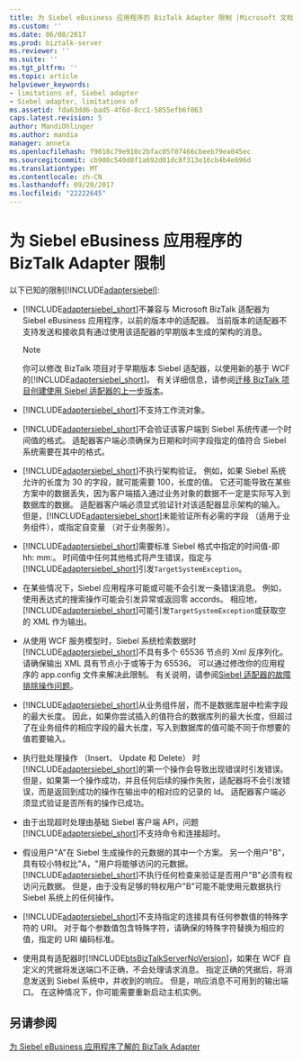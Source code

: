 ```yaml
---
title: 为 Siebel eBusiness 应用程序的 BizTalk Adapter 限制 |Microsoft 文档
ms.custom: ''
ms.date: 06/08/2017
ms.prod: biztalk-server
ms.reviewer: ''
ms.suite: ''
ms.tgt_pltfrm: ''
ms.topic: article
helpviewer_keywords:
- limitations of, Siebel adapter
- Siebel adapter, limitations of
ms.assetid: fda63dd6-bad5-4f6d-8cc1-5855efb6f063
caps.latest.revision: 5
author: MandiOhlinger
ms.author: mandia
manager: anneta
ms.openlocfilehash: f9018c79e910c2bfac05f07466cbeeb79ea045ec
ms.sourcegitcommit: cb908c540d8f1a692d01dc8f313e16cb4b4e696d
ms.translationtype: MT
ms.contentlocale: zh-CN
ms.lasthandoff: 09/20/2017
ms.locfileid: "22222645"
---
```

# <a name="limitations-of-biztalk-adapter-for-siebel-ebusiness-applications"></a>为 Siebel eBusiness 应用程序的 BizTalk Adapter 限制
以下已知的限制[!INCLUDE[adaptersiebel](../../includes/adaptersiebel-md.md)]:  
  
-   [!INCLUDE[adaptersiebel_short](../../includes/adaptersiebel-short-md.md)]不兼容与 Microsoft BizTalk 适配器为 Siebel eBusiness 应用程序，以前的版本中的适配器。 当前版本的适配器不支持发送和接收具有通过使用该适配器的早期版本生成的架构的消息。  
  
    > [!NOTE]
    >  你可以修改 BizTalk 项目对于早期版本 Siebel 适配器，以使用新的基于 WCF 的[!INCLUDE[adaptersiebel_short](../../includes/adaptersiebel-short-md.md)]。 有关详细信息，请参阅[迁移 BizTalk 项目创建使用 Siebel 适配器的上一步版本](http://msdn.microsoft.com/library/ae61d3df-c5ca-4891-86b1-9f0dd6d3a59e)。  
  
-   [!INCLUDE[adaptersiebel_short](../../includes/adaptersiebel-short-md.md)]不支持工作流对象。  
  
-   [!INCLUDE[adaptersiebel_short](../../includes/adaptersiebel-short-md.md)]不会验证该客户端到 Siebel 系统传递一个时间值的格式。 适配器客户端必须确保为日期和时间字段指定的值符合 Siebel 系统需要在其中的格式。  
  
-   [!INCLUDE[adaptersiebel_short](../../includes/adaptersiebel-short-md.md)]不执行架构验证。 例如，如果 Siebel 系统允许的长度为 30 的字段，就可能需要 100，长度的值。 它还可能导致在某些方案中的数据丢失，因为客户端插入通过业务对象的数据不一定是实际写入到数据库的数据。 适配器客户端必须显式验证针对该适配器显示架构的输入。 但是，[!INCLUDE[adaptersiebel_short](../../includes/adaptersiebel-short-md.md)]未能验证所有必需的字段 （适用于业务组件），或指定自变量 （对于业务服务）。  
  
-   [!INCLUDE[adaptersiebel_short](../../includes/adaptersiebel-short-md.md)]需要标准 Siebel 格式中指定的时间值-即 hh: mm:。 时间值中任何其他格式将产生错误，指定与[!INCLUDE[adaptersiebel_short](../../includes/adaptersiebel-short-md.md)]引发`TargetSystemException`。  
  
-   在某些情况下，Siebel 应用程序可能或可能不会引发一条错误消息。 例如，使用表达式的搜索操作可能会引发异常或返回零 accords。 相应地，[!INCLUDE[adaptersiebel_short](../../includes/adaptersiebel-short-md.md)]可能引发`TargetSystemException`或获取空的 XML 作为输出。  
  
-   从使用 WCF 服务模型时，Siebel 系统检索数据时[!INCLUDE[adaptersiebel_short](../../includes/adaptersiebel-short-md.md)]不具有多个 65536 节点的 Xml 反序列化。 请确保输出 XML 具有节点小于或等于为 65536。 可以通过修改你的应用程序的 app.config 文件来解决此限制。 有关说明，请参阅[Siebel 适配器的故障排除操作问题](../../adapters-and-accelerators/adapter-siebel/troubleshoot-operational-issues-with-the-siebel-adapter.md)。  
  
-   [!INCLUDE[adaptersiebel_short](../../includes/adaptersiebel-short-md.md)]从业务组件层，而不是数据库层中检索字段的最大长度。 因此，如果你尝试插入的值符合的数据库列的最大长度，但超过了在业务组件的相应字段的最大长度，写入到数据库的值可能不同于你想要的值若要输入。  
  
-   执行批处理操作 （Insert、 Update 和 Delete） 时[!INCLUDE[adaptersiebel_short](../../includes/adaptersiebel-short-md.md)]的第一个操作会导致出现错误时引发错误。 但是，如果第一个操作成功，并且任何后续的操作失败，适配器将不会引发错误，而是返回到成功的操作在输出中的相对应的记录的 Id。 适配器客户端必须显式验证是否所有的操作已成功。  
  
-   由于出现超时处理由基础 Siebel 客户端 API，问题[!INCLUDE[adaptersiebel_short](../../includes/adaptersiebel-short-md.md)]不支持命令和连接超时。  
  
-   假设用户"A"在 Siebel 生成操作的元数据的其中一个方案。 另一个用户"B"，具有较小特权比"A，"用户将能够访问的元数据。 [!INCLUDE[adaptersiebel_short](../../includes/adaptersiebel-short-md.md)]不执行任何检查来验证是否用户"B"必须有权访问元数据。 但是，由于没有足够的特权用户"B"可能不能使用元数据执行 Siebel 系统上的任何操作。  
  
-   [!INCLUDE[adaptersiebel_short](../../includes/adaptersiebel-short-md.md)]不支持指定的连接具有任何参数值的特殊字符的 URI。 对于每个参数值包含特殊字符，请确保的特殊字符替换为相应的值，指定的 URI 编码标准。  
  
-   使用具有适配器时[!INCLUDE[btsBizTalkServerNoVersion](../../includes/btsbiztalkservernoversion-md.md)]，如果在 WCF 自定义的凭据将发送端口不正确，不会处理请求消息。 指定正确的凭据后，将消息发送到 Siebel 系统中，并收到的响应。 但是，响应消息不可用到的输出端口。 在这种情况下，你可能需要重新启动主机实例。  
  
## <a name="see-also"></a>另请参阅  
 [为 Siebel eBusiness 应用程序了解的 BizTalk Adapter](../../adapters-and-accelerators/adapter-siebel/understand-biztalk-adapter-for-siebel-ebusiness-applications.md)